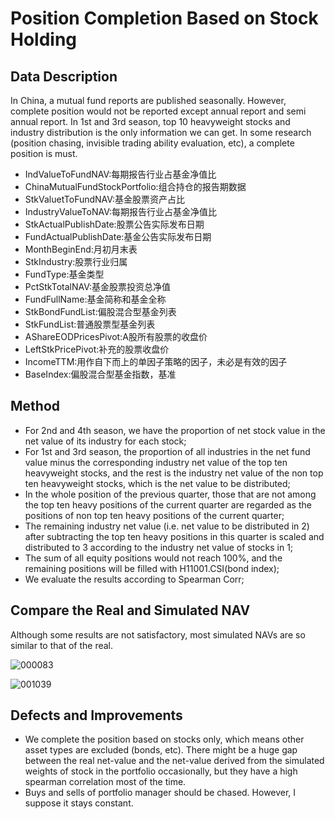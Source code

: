# Position Completion Based on Stock Holding

## Data Description

In China, a mutual fund reports are published seasonally. However, complete position would not be reported except annual report and semi annual report. In 1st and 3rd season, top 10 heavyweight stocks and industry distribution is the only information we can get. In some research (position chasing, invisible trading ability evaluation, etc), a complete position is must.

- IndValueToFundNAV:每期报告行业占基金净值比
- ChinaMutualFundStockPortfolio:组合持仓的报告期数据
- StkValuetToFundNAV:基金股票资产占比
- IndustryValueToNAV:每期报告行业占基金净值比
- StkActualPublishDate:股票公告实际发布日期
- FundActualPublishDate:基金公告实际发布日期
- MonthBeginEnd:月初月末表
- StkIndustry:股票行业归属
- FundType:基金类型
- PctStkTotalNAV:基金股票投资总净值
- FundFullName:基金简称和基金全称
- StkBondFundList:偏股混合型基金列表
- StkFundList:普通股票型基金列表
- AShareEODPricesPivot:A股所有股票的收盘价
- LeftStkPricePivot:补充的股票收盘价
- IncomeTTM:用作自下而上的单因子策略的因子，未必是有效的因子
- BaseIndex:偏股混合型基金指数，基准

## Method

- For 2nd and 4th season, we have the proportion of net stock value in the net value of its industry for each stock;
- For 1st and 3rd season, the proportion of all industries in the net fund value minus the corresponding industry net value of the top ten heavyweight stocks, and the rest is the industry net value of the non top ten heavyweight stocks, which is the net value to be distributed;
- In the whole position of the previous quarter, those that are not among the top ten heavy positions of the current quarter are regarded as the positions of non top ten heavy positions of the current quarter;
- The remaining industry net value (i.e. net value to be distributed in 2) after subtracting the top ten heavy positions in this quarter is scaled and distributed to 3 according to the industry net value of stocks in 1;
- The sum of all equity positions would not reach 100%, and the remaining positions will be filled with H11001.CSI(bond index);
- We evaluate the results according to Spearman Corr;

## Compare the Real and Simulated NAV

Although some results are not satisfactory, most simulated NAVs are so similar to that of the real.

![000083](https://github.com/Alexandre316/position-completion/tree/master/Output/NavBiasPlot/000083.png)

![001039](https://github.com/Alexandre316/position-completion/tree/master/Output/NavBiasPlot/001039.png)

## Defects and Improvements

- We complete the position based on stocks only, which means other asset types are excluded (bonds, etc).  There might be a huge gap between the real net-value and the net-value derived from the simulated weights of stock in the portfolio occasionally, but they have a high spearman correlation most of the time. 
- Buys and sells of portfolio manager should be chased. However, I suppose it stays constant. 

